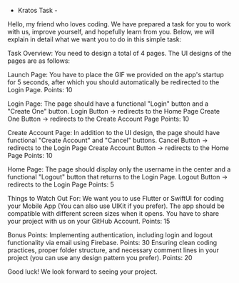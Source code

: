 - Kratos Task -

Hello, my friend who loves coding. We have prepared a task for you to work with us, improve yourself, and hopefully learn from you. Below, we will explain in detail what we want you to do in this simple task:






Task Overview:
You need to design a total of 4 pages. The UI designs of the pages are as follows:

Launch Page:
You have to place the GIF we provided on the app's startup for 5 seconds, after which you should automatically be redirected to the Login Page.
Points: 10

Login Page:
The page should have a functional "Login" button and a "Create One" button.
Login Button           → redirects to the Home Page
Create One Button → redirects to the Create Account Page
Points: 10

Create Account Page:
In addition to the UI design, the page should have functional "Create Account" and "Cancel" buttons.
Cancel Button                → redirects to the Login Page
Create Account Button → redirects to the Home Page
Points: 10

Home Page:
The page should display only the username in the center and a functional "Logout" button that returns to the Login Page.
Logout Button → redirects to the Login Page
Points: 5








Things to Watch Out For:
We want you to use Flutter or SwiftUI for coding your Mobile App (You can also use UIKit if you prefer).
The app should be compatible with different screen sizes when it opens.
You have to share your project with us on your GitHub Account.
Points: 15


Bonus Points:
Implementing authentication, including login and logout functionality via email using Firebase.
Points: 30
Ensuring clean coding practices, proper folder structure, and necessary comment lines in your project (you can use any design pattern you prefer).
Points: 20


Good luck! We look forward to seeing your project.
